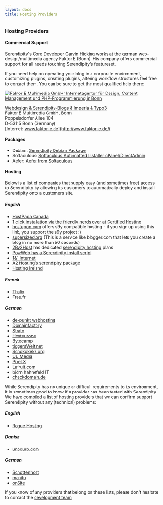 ```yaml
---
layout: docs
title: Hosting Providers
---
```

### Hosting Providers

#### Commercial Support

Serendipity's Core Developer Garvin Hicking works at the german web-design/multimedia agency Faktor E (Bonn). His company offers commercial support for all needs touching Serendipity's featureset.

If you need help on operating your blog in a corporate environment, customizing plugins, creating plugins, altering workflow structures feel free to contact them. You can be sure to get the most qualified help there:

<a href="http://www.faktor-e.de"><img src="http://www.inpuncto-bonn.de/img_con/logopartner_faktore.gif" alt="Faktor E Multimedia GmbH: Internetagentur für Design, Content Management und PHP-Programmierung in Bonn"></a>

[Webdesign & Serendipity-Blogs & Imperia & Typo3](http://www.faktor-e.de/)<br>
Faktor E Multimedia GmbH, Bonn<br>
Poppelsdorfer Allee 104<br>
D-53115 Bonn (Germany)<br>
[Internet: www.faktor-e.de](http://www.faktor-e.de/)

#### Packages

* Debian: [Serendipity Debian Package](http://packages.debian.org/sid/serendipity)
* Softaculous: [Softaculous Automatted Installer cPanel/DirectAdmin](http://www.softaculous.com/softwares/blogs/Serendipity)
* Aefer: [Aefer from Softaculous](http://www.aefer.com/scripts/php/blogs)

#### Hosting

Below is a list of companies that supply easy (and sometimes free) access to Serendipity by allowing its customers to automatically deploy and install Serendipity onto a customers site.

##### English

* [HostPapa Canada](http://www.hostpapa.ca/serendipity-hosting.html)
* [1 click installation via the friendly nerds over at Certified Hosting](http://certifiedhosting.com/applications/index.php?act=3)
* [hostupon.com](http://www.hostupon.com/idevaffiliate/idevaffiliate.php?id=123&tid1=s9y&tid2=61) offers s9y compatible hosting - if you sign up using this link, you support the s9y project :)
* [supersized.org](http://www.supersized.org/) (This is a service like blogger.com that lets you create a blog in no more than 50 seconds)
* [2By2Host](http://www.2by2host.com) has dedicated [serendipity hosting](http://www.2by2host.com/serendipity-hosting.html) plans
* [PowWeb has a Serendipity install script](http://www.powweb.com/)
* [1&1 Internet](http://faq.1and1.com/applications/click_n_build_applications/4.html)
* [A2 Hosting's serendipity package](http://www.a2hosting.com/blog-software/serendipity-hosting)
* [Hosting Ireland](http://www.hostingireland.ie/serendipity-hosting.php)

##### French

* [Thalix](http://www.thalix.com/index.php?/pages/serendipity.html)
* [Free.fr](http://support.free.fr/web/)

##### German

* [de-punkt webhosting](http://www.de-punkt.de/)
* [Domainfactory](http://www.domainfactory.de/)
* [Strato](http://www.strato.de/)
* [Hosteurope](http://ad.zanox.com/ppc/?17685171C57139021T)
* [Bytecamp](http://www.bytecamp.net/de/hosting/details/installer/blogs.html)
* [tiggersWelt.net](http://tiggerswelt.net/Hosting/Blogging/)
* [Schokokeks.org](http://www.schokokeks.org)
* [UD Media](http://www.udmedia.de/)
* [Pixel X](http://www.pixelx.de/scripte.php?id=54)
* [Lafruit.com](http://www.lafruit.com/static/template-webspace_serendipity.htm)
* [björn hahnefeld IT](http://www.hahnefeld.de/internet-services_cms-wps-webdesign.html)
* [checkdomain.de](https://www.checkdomain.de/webhosting/software/)

While Serendipity has no unique or difficult requirements to its environment, it is sometimes good to know if a provider has been tested with Serendipity. We have compiled a list of hosting providers that we can confirm support Serendipity without any (technical) problems:

##### English

* [Rogue Hosting](http://roguehosting.com)

##### Danish

* [unoeuro.com](http://www.unoeuro.com)

##### German

* [Schottenhost](http://www.schottenhost.de/)
* [manitu](http://www.manitu.de/webhosting/pakete-domains/vergleich/)
* [onSite](http://www.onsite.org/)

If you know of any providers that belong on these lists, please don't hesitate to contact the [development team](/team.html).
